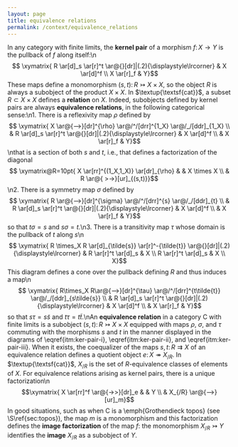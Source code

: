```yaml
---
layout: page
title: equivalence relations
permalink: /context/equivalence_relations
---
```

In any category with finite limits,  the **kernel pair** of a morphism $f \colon X \to Y$ is the pullback of $f$ along itself:\n$$ \xymatrix{ R \ar[d]_s \ar[r]^t \ar@{}[dr]|(.2){\displaystyle\lrcorner} & X \ar[d]^f \\ X \ar[r]_f & Y}$$ These maps define a monomorphism $(s,t) \colon R \rightarrowtail X \times X$, so the object $R$ is always a subobject of the product $X \times X$. In $\textup{\textsf{cat}}$, a subset $R \subset X \times X$ defines a **relation** on $X$. Indeed, subobjects defined by kernel pairs are always **equivalence relations**,  in the following categorical sense:\n1. There is a reflexivity map $\rho$ defined by $$ \xymatrix{ X \ar@{-->}[dr]^{\rho} \ar@/^/[drr]^{1_X} \ar@/_/[ddr]_{1_X}  \\ & R \ar[d]_s \ar[r]^t \ar@{}[dr]|(.2){\displaystyle\lrcorner} & X \ar[d]^f \\ & X \ar[r]_f & Y}$$\nthat is a section of both $s$ and $t$, i.e., that defines a factorization of the diagonal $$ \xymatrix@R=10pt{ X \ar[rr]^{(1_X,1_X)} \ar[dr]_{\rho} & & X \times X \\ & R \ar@{ >->}[ur]_{(s,t)}}$$\n2. There is a symmetry map $\sigma$ defined by $$ \xymatrix{ R \ar@{-->}[dr]^{\sigma} \ar@/^/[drr]^{s} \ar@/_/[ddr]_{t}  \\ & R \ar[d]_s \ar[r]^t \ar@{}[dr]|(.2){\displaystyle\lrcorner} & X \ar[d]^f \\ & X \ar[r]_f & Y}$$ so that $t \sigma =s$ and $s \sigma = t$.\n3. There is a transitivity map $\tau$ whose domain is the pullback of $t$ along $s$\n$$ \xymatrix{ R \times_X R \ar[d]_{\tilde{s}} \ar[r]^-{\tilde{t}} \ar@{}[dr]|(.2){\displaystyle\lrcorner} & R \ar[r]^t \ar[d]_s & X \\ R \ar[r]^t \ar[d]_s & X \\ X}$$  This diagram defines a cone over the pullback defining $R$ and thus induces a map\n$$ \xymatrix{ R\times_X R\ar@{-->}[dr]^{\tau} \ar@/^/[drr]^{t\tilde{t}} \ar@/_/[ddr]_{s\tilde{s}}  \\ & R \ar[d]_s \ar[r]^t \ar@{}[dr]|(.2){\displaystyle\lrcorner} & X \ar[d]^f \\ & X \ar[r]_f & Y}$$ so that $s\tau = s \tilde{s}$ and $t \tau = t\tilde{t}$.\nAn  **equivalence relation** in a category $\mathsf{C}$ with finite limits is a subobject $(s,t) \colon R \rightarrowtail X \times X$ equipped with maps $\rho$, $\sigma$, and $\tau$ commuting with the morphisms $s$ and $t$ in the manner displayed in the diagrams of \eqref{itm:ker-pair-i}, \eqref{itm:ker-pair-ii}, and \eqref{itm:ker-pair-iii}. When it exists, the coequalizer of the maps $s,t \colon R \rightrightarrows X$ of an equivalence relation defines a quotient object $e \colon X \twoheadrightarrow X_{/R}$. In $\textup{\textsf{cat}}$, $X_{/R}$ is the set of $R$-equivalence classes of elements of $X$. For equivalence relations arising as kernel pairs, there is a unique factorization\n$$\xymatrix{ X \ar[rr]^f \ar@{->>}[dr]_e & & Y \\ & X_{/R} \ar@{-->}[ur]_m}$$ In good situations, such as when $\mathsf{C}$ is a  \emph{Grothendieck topos} (see \S\ref{sec:topos}), the map $m$ is a monomorphism and this factorization defines the **image factorization** of the map $f$: the monomorphism $X_{/R} \rightarrowtail Y$ identifies the **image** $X_{/R}$ as a subobject of $Y$.
